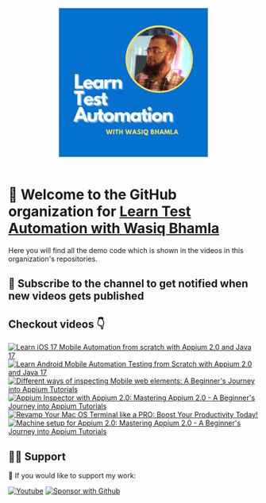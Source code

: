 <div align="center">
  <img src="assets/YT-profile.png" alt="logo" width="300" height="auto" />
</div>

<br />

# 👋 Welcome to the GitHub organization for [Learn Test Automation with Wasiq Bhamla](https://www.youtube.com/@WasiqBhamla)

Here you will find all the demo code which is shown in the videos in this organization's repositories.

## 🔔 Subscribe to the channel to get notified when new videos gets published

## Checkout videos 👇

<!-- BEGIN YOUTUBE-CARDS -->

[![Learn iOS 17 Mobile Automation from scratch with Appium 2.0 and Java 17](https://ytcards.demolab.com/?id=VuO287mmFaM&title=Learn+iOS+17+Mobile+Automation+from+scratch+with+Appium+2.0+and+Java+17&lang=en&timestamp=1696241998&background_color=%230d1117&title_color=%23ffffff&stats_color=%23dedede&max_title_lines=1&width=250&border_radius=5 "Learn iOS 17 Mobile Automation from scratch with Appium 2.0 and Java 17")](https://www.youtube.com/watch?v=VuO287mmFaM)
[![Learn Android Mobile Automation Testing from Scratch with Appium 2.0 and Java 17](https://ytcards.demolab.com/?id=DvgEjgnOxSc&title=Learn+Android+Mobile+Automation+Testing+from+Scratch+with+Appium+2.0+and+Java+17&lang=en&timestamp=1695713169&background_color=%230d1117&title_color=%23ffffff&stats_color=%23dedede&max_title_lines=1&width=250&border_radius=5 "Learn Android Mobile Automation Testing from Scratch with Appium 2.0 and Java 17")](https://www.youtube.com/watch?v=DvgEjgnOxSc)
[![Different ways of inspecting Mobile web elements: A Beginner's Journey into Appium Tutorials](https://ytcards.demolab.com/?id=yyNUOvq2sXE&title=Different+ways+of+inspecting+Mobile+web+elements%3A+A+Beginner%27s+Journey+into+Appium+Tutorials&lang=en&timestamp=1695564009&background_color=%230d1117&title_color=%23ffffff&stats_color=%23dedede&max_title_lines=1&width=250&border_radius=5 "Different ways of inspecting Mobile web elements: A Beginner's Journey into Appium Tutorials")](https://www.youtube.com/watch?v=yyNUOvq2sXE)
[![Appium Inspector with Appium 2.0: Mastering Appium 2.0 - A Beginner's Journey into Appium Tutorials](https://ytcards.demolab.com/?id=JhwJhoQ-zQo&title=Appium+Inspector+with+Appium+2.0%3A+Mastering+Appium+2.0+-+A+Beginner%27s+Journey+into+Appium+Tutorials&lang=en&timestamp=1693838540&background_color=%230d1117&title_color=%23ffffff&stats_color=%23dedede&max_title_lines=1&width=250&border_radius=5 "Appium Inspector with Appium 2.0: Mastering Appium 2.0 - A Beginner's Journey into Appium Tutorials")](https://www.youtube.com/watch?v=JhwJhoQ-zQo)
[![Revamp Your Mac OS Terminal like a PRO: Boost Your Productivity Today!](https://ytcards.demolab.com/?id=EyiOLVOLShA&title=Revamp+Your+Mac+OS+Terminal+like+a+PRO%3A+Boost+Your+Productivity+Today%21&lang=en&timestamp=1690205806&background_color=%230d1117&title_color=%23ffffff&stats_color=%23dedede&max_title_lines=1&width=250&border_radius=5 "Revamp Your Mac OS Terminal like a PRO: Boost Your Productivity Today!")](https://www.youtube.com/watch?v=EyiOLVOLShA)
[![Machine setup for Appium 2.0: Mastering Appium 2.0 - A Beginner's Journey into Appium Tutorials](https://ytcards.demolab.com/?id=wT2iiAUQ5BA&title=Machine+setup+for+Appium+2.0%3A+Mastering+Appium+2.0+-+A+Beginner%27s+Journey+into+Appium+Tutorials&lang=en&timestamp=1689441114&background_color=%230d1117&title_color=%23ffffff&stats_color=%23dedede&max_title_lines=1&width=250&border_radius=5 "Machine setup for Appium 2.0: Mastering Appium 2.0 - A Beginner's Journey into Appium Tutorials")](https://www.youtube.com/watch?v=wT2iiAUQ5BA)

<!-- END YOUTUBE-CARDS -->

## 🙋‍♂️ Support

💙 If you would like to support my work:

<p align="left">
  <a href="https://www.youtube.com/channel/UC5dVxwIGl4xfY4gjkWuMspA?sub_confirmation=1"><img alt="Youtube" title="Youtube" src="https://img.shields.io/badge/-Subscribe-red?style=for-the-badge&logo=youtube&logoColor=white"/></a>
  <a href="https://github.com/sponsors/WasiqB"><img alt="Sponsor with Github" title="Sponsor with Github" src="https://img.shields.io/badge/-Sponsor-ea4aaa?style=for-the-badge&logo=github&logoColor=white"/></a>
</p>
